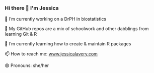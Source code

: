 ### Hi there 👋  I'm Jessica

🔭  I’m currently working on a DrPH in biostatistics 

🤔  My GitHub repos are a mix of schoolwork and other dabblings from learning Git & R  

🌱  I’m currently learning how to create & maintain R packages  

📫  How to reach me: www.jessicalavery.com  

😄  Pronouns: she/her  

<!--
**jalavery/jalavery** is a ✨ _special_ ✨ repository because its `README.md` (this file) appears on your GitHub profile.

Here are some ideas to get you started:

- 👯 I’m looking to collaborate on ...
- 🤔 I’m looking for help with ...
💬 Ask me about ...
⚡ Fun fact: 
-->
